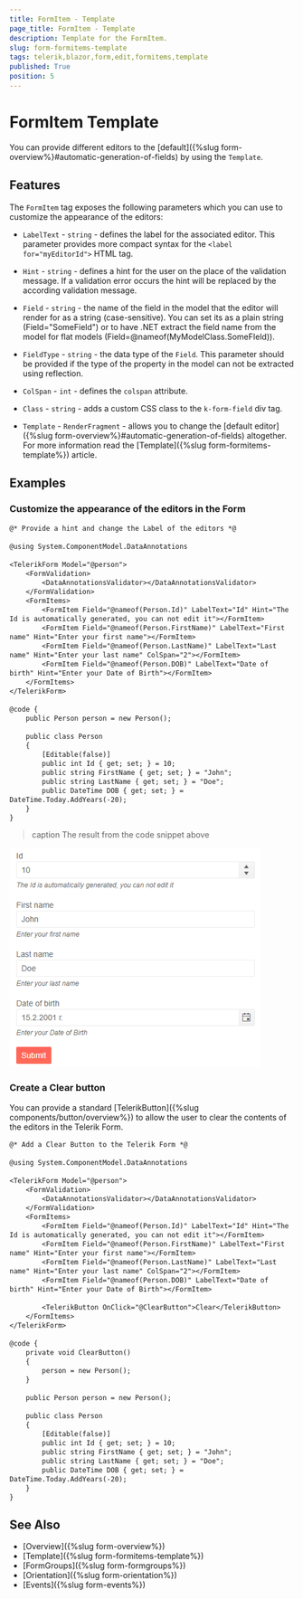 ```yaml
---
title: FormItem - Template
page_title: FormItem - Template
description: Template for the FormItem.
slug: form-formitems-template
tags: telerik,blazor,form,edit,formitems,template
published: True
position: 5
---
```


# FormItem Template

You can provide different editors to the [default]({%slug form-overview%}#automatic-generation-of-fields) by using the `Template`. 


## Features

The `FormItem` tag exposes the following parameters which you can use to customize the appearance of the editors:

* `LabelText` - `string` - defines the label for the associated editor. This parameter provides more compact syntax for the `<label for="myEditorId">` HTML tag. 

* `Hint` - `string` - defines a hint for the user on the place of the validation message. If a validation error occurs the hint will be replaced by the according validation message. 

* `Field` - `string` - the name of the field in the model that the editor will render for as a string (case-sensitive). You can set its as a plain string (Field="SomeField") or to have .NET extract the field name from the model for flat models (Field=@nameof(MyModelClass.SomeFIeld)).

* `FieldType` - `string` - the data type of the `Field`. This parameter should be provided if the type of the property in the model can not be extracted using reflection. 

* `ColSpan` - `int` - defines the `colspan` attribute. 

* `Class` - `string` - adds a custom CSS class to the `k-form-field` div tag.

* `Template` - `RenderFragment` - allows you to change the [default editor]({%slug form-overview%}#automatic-generation-of-fields) altogether. For more information read the [Template]({%slug form-formitems-template%}) article.

## Examples

### Customize the appearance of the editors in the Form

````CSHTML
@* Provide a hint and change the Label of the editors *@

@using System.ComponentModel.DataAnnotations

<TelerikForm Model="@person">
    <FormValidation>
        <DataAnnotationsValidator></DataAnnotationsValidator>
    </FormValidation>
    <FormItems>
        <FormItem Field="@nameof(Person.Id)" LabelText="Id" Hint="The Id is automatically generated, you can not edit it"></FormItem>
        <FormItem Field="@nameof(Person.FirstName)" LabelText="First name" Hint="Enter your first name"></FormItem>
        <FormItem Field="@nameof(Person.LastName)" LabelText="Last name" Hint="Enter your last name" ColSpan="2"></FormItem>
        <FormItem Field="@nameof(Person.DOB)" LabelText="Date of birth" Hint="Enter your Date of Birth"></FormItem>
    </FormItems>
</TelerikForm>

@code {
    public Person person = new Person();

    public class Person
    {
        [Editable(false)]
        public int Id { get; set; } = 10;
        public string FirstName { get; set; } = "John";
        public string LastName { get; set; } = "Doe";
        public DateTime DOB { get; set; } = DateTime.Today.AddYears(-20);
    }
}
````

>caption The result from the code snippet above

![FormItem example](images/formitem-example.png)


### Create a Clear button

You can provide a standard [TelerikButton]({%slug components/button/overview%}) to allow the user to clear the contents of the editors in the Telerik Form.

````CSHTML
@* Add a Clear Button to the Telerik Form *@

@using System.ComponentModel.DataAnnotations

<TelerikForm Model="@person">
    <FormValidation>
        <DataAnnotationsValidator></DataAnnotationsValidator>
    </FormValidation>
    <FormItems>
        <FormItem Field="@nameof(Person.Id)" LabelText="Id" Hint="The Id is automatically generated, you can not edit it"></FormItem>
        <FormItem Field="@nameof(Person.FirstName)" LabelText="First name" Hint="Enter your first name"></FormItem>
        <FormItem Field="@nameof(Person.LastName)" LabelText="Last name" Hint="Enter your last name" ColSpan="2"></FormItem>
        <FormItem Field="@nameof(Person.DOB)" LabelText="Date of birth" Hint="Enter your Date of Birth"></FormItem>

        <TelerikButton OnClick="@ClearButton">Clear</TelerikButton>
    </FormItems>
</TelerikForm>

@code {
    private void ClearButton()
    {
        person = new Person();
    }

    public Person person = new Person();

    public class Person
    {
        [Editable(false)]
        public int Id { get; set; } = 10;
        public string FirstName { get; set; } = "John";
        public string LastName { get; set; } = "Doe";
        public DateTime DOB { get; set; } = DateTime.Today.AddYears(-20);
    }
}
````

## See Also

  * [Overview]({%slug form-overview%})
  * [Template]({%slug form-formitems-template%})
  * [FormGroups]({%slug form-formgroups%})
  * [Orientation]({%slug form-orientation%})
  * [Events]({%slug form-events%})
   
